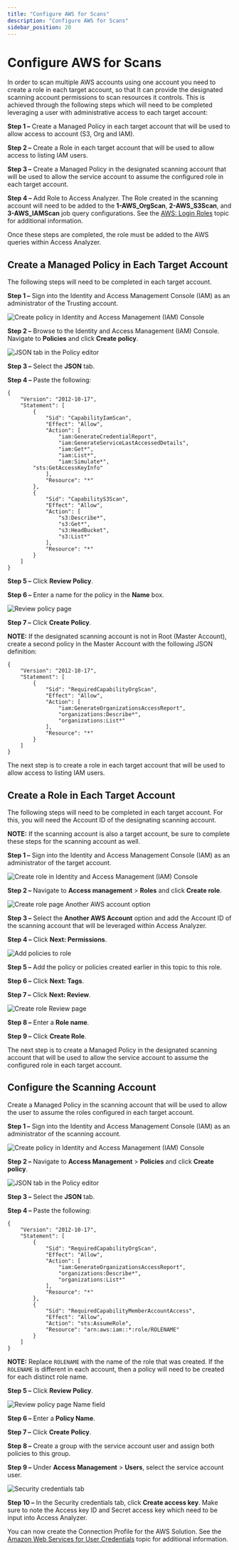 ```yaml
---
title: "Configure AWS for Scans"
description: "Configure AWS for Scans"
sidebar_position: 20
---
```


# Configure AWS for Scans

In order to scan multiple AWS accounts using one account you need to create a role in each target
account, so that It can provide the designated scanning account permissions to scan resources it
controls. This is achieved through the following steps which will need to be completed leveraging a
user with administrative access to each target account:

**Step 1 –** Create a Managed Policy in each target account that will be used to allow access to
account (S3, Org and IAM).

**Step 2 –** Create a Role in each target account that will be used to allow access to listing IAM
users.

**Step 3 –** Create a Managed Policy in the designated scanning account that will be used to allow
the service account to assume the configured role in each target account.

**Step 4 –** Add Role to Access Analyzer. The Role created in the scanning account will need to be
added to the **1-AWS_OrgScan**, **2-AWS_S3Scan**, and **3-AWS_IAMScan** job query configurations.
See the [AWS: Login Roles](/docs/accessanalyzer/12.0/admin/datacollector/aws/loginroles.md) topic for additional
information.

Once these steps are completed, the role must be added to the AWS queries within Access Analyzer.

## Create a Managed Policy in Each Target Account

The following steps will need to be completed in each target account.

**Step 1 –** Sign into the Identity and Access Management Console (IAM) as an administrator of the
Trusting account.

![Create policy in Identity and Access Management (IAM) Console](/img/product_docs/accessanalyzer/12.0/requirements/target/config/policies.webp)

**Step 2 –** Browse to the Identity and Access Management (IAM) Console. Navigate to **Policies**
and click **Create policy**.

![JSON tab in the Policy editor](/img/product_docs/accessanalyzer/12.0/requirements/target/config/jsontabpolicies.webp)

**Step 3 –** Select the **JSON** tab.

**Step 4 –** Paste the following:

```
{
    "Version": "2012-10-17",
    "Statement": [
        {
            "Sid": "CapabilityIamScan",
            "Effect": "Allow",
            "Action": [
                "iam:GenerateCredentialReport",
                "iam:GenerateServiceLastAccessedDetails",
                "iam:Get*",
                "iam:List*",
                "iam:Simulate*",
        "sts:GetAccessKeyInfo"
            ],
            "Resource": "*"
        },
        {
            "Sid": "CapabilityS3Scan",
            "Effect": "Allow",
            "Action": [
                "s3:Describe*",
                "s3:Get*",
                "s3:HeadBucket",
                "s3:List*"
            ],
            "Resource": "*"
        }
    ]
}
```

**Step 5 –** Click **Review Policy**.

**Step 6 –** Enter a name for the policy in the **Name** box.

![Review policy page](/img/product_docs/accessanalyzer/12.0/requirements/target/config/reviewpolicy.webp)

**Step 7 –** Click **Create Policy**.

**NOTE:** If the designated scanning account is not in Root (Master Account), create a second policy
in the Master Account with the following JSON definition:

```
{
    "Version": "2012-10-17",
    "Statement": [
        {
            "Sid": "RequiredCapabilityOrgScan",
            "Effect": "Allow",
            "Action": [
                "iam:GenerateOrganizationsAccessReport",
                "organizations:Describe*",
                "organizations:List*"
            ],
            "Resource": "*"
        }
    ]
}
```

The next step is to create a role in each target account that will be used to allow access to
listing IAM users.

## Create a Role in Each Target Account

The following steps will need to be completed in each target account. For this, you will need the
Account ID of the designating scanning account.

**NOTE:** If the scanning account is also a target account, be sure to complete these steps for the
scanning account as well.

**Step 1 –** Sign into the Identity and Access Management Console (IAM) as an administrator of the
target account.

![Create role in Identity and Access Management (IAM) Console](/img/product_docs/accessanalyzer/12.0/requirements/target/config/roles.webp)

**Step 2 –** Navigate to **Access management** > **Roles** and click **Create role**.

![Create role page Another AWS account option](/img/product_docs/accessanalyzer/12.0/requirements/target/config/createrole.webp)

**Step 3 –** Select the **Another AWS Account** option and add the Account ID of the scanning
account that will be leveraged within Access Analyzer.

**Step 4 –** Click **Next: Permissions**.

![Add policies to role](/img/product_docs/accessanalyzer/12.0/requirements/target/config/policiesadd.webp)

**Step 5 –** Add the policy or policies created earlier in this topic to this role.

**Step 6 –** Click **Next: Tags**.

**Step 7 –** Click **Next: Review**.

![Create role Review page](/img/product_docs/accessanalyzer/12.0/requirements/target/config/reviewrole.webp)

**Step 8 –** Enter a **Role name**.

**Step 9 –** Click **Create Role**.

The next step is to create a Managed Policy in the designated scanning account that will be used to
allow the service account to assume the configured role in each target account.

## Configure the Scanning Account

Create a Managed Policy in the scanning account that will be used to allow the user to assume the
roles configured in each target account.

**Step 1 –** Sign into the Identity and Access Management Console (IAM) as an administrator of the
scanning account.

![Create policy in Identity and Access Management (IAM) Console](/img/product_docs/accessanalyzer/12.0/requirements/target/config/policies.webp)

**Step 2 –** Navigate to **Access Management** > **Policies** and click **Create policy**.

![JSON tab in the Policy editor](/img/product_docs/accessanalyzer/12.0/requirements/target/config/jsontabaccount.webp)

**Step 3 –** Select the **JSON** tab.

**Step 4 –** Paste the following:

```
{
    "Version": "2012-10-17",
    "Statement": [
        {
            "Sid": "RequiredCapabilityOrgScan",
            "Effect": "Allow",
            "Action": [
                "iam:GenerateOrganizationsAccessReport",
                "organizations:Describe*",
                "organizations:List*"
            ],
            "Resource": "*"
        },
        {
            "Sid": "RequiredCapabilityMemberAccountAccess",
            "Effect": "Allow",
            "Action": "sts:AssumeRole",
            "Resource": "arn:aws:iam::*:role/ROLENAME"
        }
    ]
}
```

**NOTE:** Replace `ROLENAME` with the name of the role that was created. If the `ROLENAME` is
different in each account, then a policy will need to be created for each distinct role name.

**Step 5 –** Click **Review Policy**.

![Review policy page Name field](/img/product_docs/accessanalyzer/12.0/requirements/target/config/reviewpolicyaccount.webp)

**Step 6 –** Enter a **Policy Name**.

**Step 7 –** Click **Create Policy**.

**Step 8 –** Create a group with the service account user and assign both policies to this group.

**Step 9 –** Under **Access Management** > **Users**, select the service account user.

![Security credentials tab](/img/product_docs/accessanalyzer/12.0/requirements/target/config/securitycredentials.webp)

**Step 10 –** In the Security credentials tab, click **Create access key**. Make sure to note the
Access key ID and Secret access key which need to be input into Access Analyzer.

You can now create the Connection Profile for the AWS Solution. See the
[Amazon Web Services for User Credentials](/docs/accessanalyzer/12.0/admin/settings/connection/create/aws.md) topic
for additional information.
